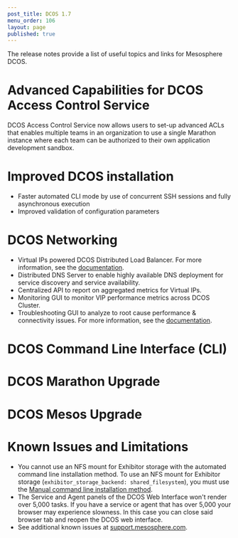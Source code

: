 ```yaml
---
post_title: DCOS 1.7
menu_order: 106
layout: page
published: true
---
```

The release notes provide a list of useful topics and links for Mesosphere DCOS.

# Advanced Capabilities for DCOS Access Control Service

DCOS Access Control Service now allows users to set-up advanced ACLs that enables multiple teams in an organization to use a single Marathon instance where each team can be authorized to their own application development sandbox.




# <a name="dcos"></a>Improved DCOS installation

- Faster automated CLI mode by use of concurrent SSH sessions and fully asynchronous execution
- Improved validation of configuration parameters


# DCOS Networking

- Virtual IPs powered DCOS Distributed Load Balancer. For more information, see the [documentation](/service-discovery/virtual-ip-addresses/).
- Distributed DNS Server to enable highly available DNS deployment for service discovery and service availability.
- Centralized API to report on aggregated metrics for Virtual IPs.
- Monitoring GUI to monitor VIP performance metrics across DCOS Cluster.
- Troubleshooting GUI to analyze to root cause performance & connectivity issues. For more information, see the [documentation](/monitoring-system-health/).




# DCOS Command Line Interface (CLI)



# DCOS Marathon Upgrade




# <a name="mesos"></a>DCOS Mesos Upgrade



# <a name="known-issues"></a>Known Issues and Limitations

*   You cannot use an NFS mount for Exhibitor storage with the automated command line installation method. To use an NFS mount for Exhibitor storage (`exhibitor_storage_backend: shared_filesystem`), you must use the [Manual command line installation method][12].
*   The Service and Agent panels of the DCOS Web Interface won't render over 5,000 tasks. If you have a service or agent that has over 5,000 your browser may experience slowness. In this case you can close said browser tab and reopen the DCOS web interface.
*   See additional known issues at <a href="https://support.mesosphere.com" target="_blank">support.mesosphere.com</a>.

 
 [12]: /concepts/installing/installing-enterprise-edition/manual-installation/